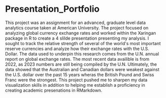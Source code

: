 # Presentation_Portfolio
This project was an assignment for an advanced, graduate level data analytics course taken at American University. The project focused on analyzing global currency exchange rates and worked within the Xaringan package in R to create a 4 slilde presentation presenting my analysis. I sought to track the relative strength of several of the world's most important reserve currencies and analyze how their exchange rates with the U.S. Dollar. The data used to underpin this research comes from the U.N. annual report on global exchange rates. The most recent data availible is from 2022, as 2023 numbers are still being compiled by the U.N. Ultimately, the data showed that the Australian and Canadian dollars were weakest against the U.S. dollar over the past 15 years wheras the British Pound and Swiss Franc were the strongest. This project pushed me to sharpen my data visualization skills in addition to helping me establish a proficiency in creating academic presenations in RMarkdown.
